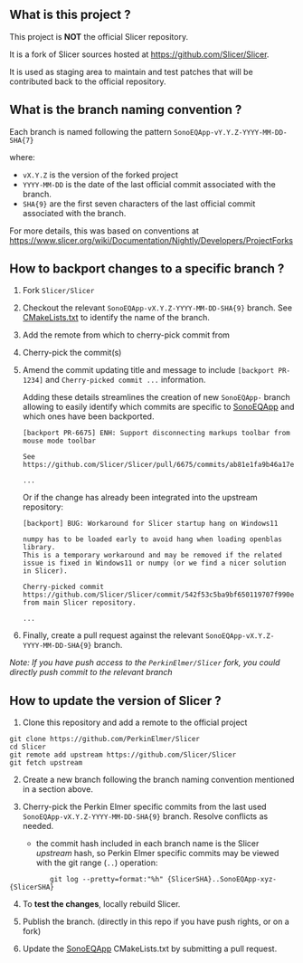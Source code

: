 What is this project ?
----------------------

This project is **NOT** the official Slicer repository.

It is a fork of Slicer sources hosted at https://github.com/Slicer/Slicer.

It is used as staging area to maintain and test patches that will be contributed back to the
official repository.


What is the branch naming convention ?
--------------------------------------

Each branch is named following the pattern `SonoEQApp-vY.Y.Z-YYYY-MM-DD-SHA{7}`

where:

* `vX.Y.Z` is the version of the forked project
* `YYYY-MM-DD` is the date of the last official commit associated with the branch.
* `SHA{9}` are the first seven characters of the last official commit associated with the branch.

For more details, this was based on conventions at https://www.slicer.org/wiki/Documentation/Nightly/Developers/ProjectForks


How to backport changes to a specific branch ?
----------------------------------------------

1. Fork `Slicer/Slicer`

2. Checkout the relevant `SonoEQApp-vX.Y.Z-YYYY-MM-DD-SHA{9}` branch. See [CMakeLists.txt](https://github.com/PerkinElmer/SonoEQApp/blob/main/CMakeLists.txt) to identify the name of the branch.

3. Add the remote from which to cherry-pick commit from

4. Cherry-pick the commit(s)

5. Amend the commit updating title and message to include `[backport PR-1234]` and `Cherry-picked commit ...` information.

    Adding these details streamlines the creation of new `SonoEQApp-` branch allowing to easily identify which commits are specific to [SonoEQApp](https://github.com/PerkinElmer/SonoEQApp) and which ones have been backported.

    ```
    [backport PR-6675] ENH: Support disconnecting markups toolbar from mouse mode toolbar

    See https://github.com/Slicer/Slicer/pull/6675/commits/ab81e1fa9b46a17e08fc4c10a0658ec9a06efe23

    ...
    ```

    Or if the change has already been integrated into the upstream repository:

    ```
    [backport] BUG: Workaround for Slicer startup hang on Windows11

    numpy has to be loaded early to avoid hang when loading openblas library.
    This is a temporary workaround and may be removed if the related issue is fixed in Windows11 or numpy (or we find a nicer solution in Slicer).

    Cherry-picked commit https://github.com/Slicer/Slicer/commit/542f53c5ba9bf650119707f990e36d74a6c8d36a from main Slicer repository.

    ...
    ```

6. Finally, create a pull request against the relevant `SonoEQApp-vX.Y.Z-YYYY-MM-DD-SHA{9}` branch.


_Note: If you have push access to the `PerkinElmer/Slicer` fork, you could directly push commit to the relevant branch_


How to update the version of Slicer ?
----------------------------------

1. Clone this repository and add a remote to the official project

```
git clone https://github.com/PerkinElmer/Slicer
cd Slicer
git remote add upstream https://github.com/Slicer/Slicer
git fetch upstream
```

2. Create a new branch following the branch naming convention mentioned in a section above.

3. Cherry-pick the Perkin Elmer specific commits from the last used `SonoEQApp-vX.Y.Z-YYYY-MM-DD-SHA{9}` branch. Resolve conflicts as needed.

   - the commit hash included in each branch name is the Slicer *upstream* hash, so
     Perkin Elmer specific commits may be viewed with the git range (`..`) operation:
```
          git log --pretty=format:"%h" {SlicerSHA}..SonoEQApp-xyz-{SlicerSHA}
```

4. To **test the changes**, locally rebuild Slicer.

5. Publish the branch. (directly in this repo if you have push rights, or on a fork)

6. Update the [SonoEQApp](https://github.com/PerkinElmer/SonoEQApp) CMakeLists.txt by submitting a pull request.